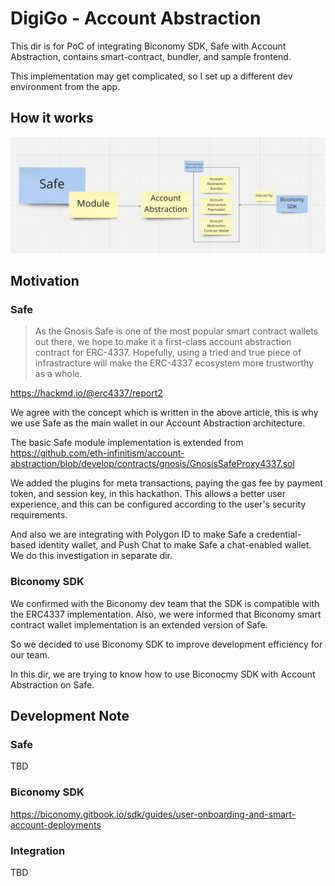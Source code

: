 # DigiGo - Account Abstraction

This dir is for PoC of integrating Biconomy SDK, Safe with Account Abstraction, contains smart-contract, bundler, and sample frontend.

This implementation may get complicated, so I set up a different dev environment from the app.

## How it works

![how-it-works](../docs/account-abstraction-contracts.png)

## Motivation

### Safe

> As the Gnosis Safe is one of the most popular smart contract wallets out there, we hope to make it a first-class account abstraction contract for ERC-4337. Hopefully, using a tried and true piece of infrastracture will make the ERC-4337 ecosystem more trustworthy as a whole.

https://hackmd.io/@erc4337/report2

We agree with the concept which is written in the above article, this is why we use Safe as the main wallet in our Account Abstraction architecture.

The basic Safe module implementation is extended from
https://github.com/eth-infinitism/account-abstraction/blob/develop/contracts/gnosis/GnosisSafeProxy4337.sol

We added the plugins for meta transactions, paying the gas fee by payment token, and session key, in this hackathon. This allows a better user experience, and this can be configured according to the user's security requirements.

And also we are integrating with Polygon ID to make Safe a credential-based identity wallet, and Push Chat to make Safe a chat-enabled wallet. We do this investigation in separate dir.

### Biconomy SDK

We confirmed with the Biconomy dev team that the SDK is compatible with the ERC4337 implementation. Also, we were informed that Biconomy smart contract wallet implementation is an extended version of Safe.

So we decided to use Biconomy SDK to improve development efficiency for our team.

In this dir, we are trying to know how to use Biconocmy SDK with Account Abstraction on Safe.

## Development Note

### Safe

TBD

### Biconomy SDK

https://biconomy.gitbook.io/sdk/guides/user-onboarding-and-smart-account-deployments

### Integration

TBD
